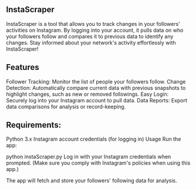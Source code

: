 ## InstaScraper
InstaScraper is a tool that allows you to track changes in your followers' activities on Instagram. By logging into your account, it pulls data on who your followers follow and compares it to previous data to identify any changes. Stay informed about your network's activity effortlessly with InstaScraper!

## Features
Follower Tracking: Monitor the list of people your followers follow.
Change Detection: Automatically compare current data with previous snapshots to highlight changes, such as new or removed followings.
Easy Login: Securely log into your Instagram account to pull data.
Data Reports: Export data comparisons for analysis or record-keeping.
## Requirements:
Python 3.x
Instagram account credentials (for logging in)
Usage
Run the app:

python instaScraper.py
Log in with your Instagram credentials when prompted. (Make sure you comply with Instagram's policies when using this app.)

The app will fetch and store your followers' following data for analysis.
